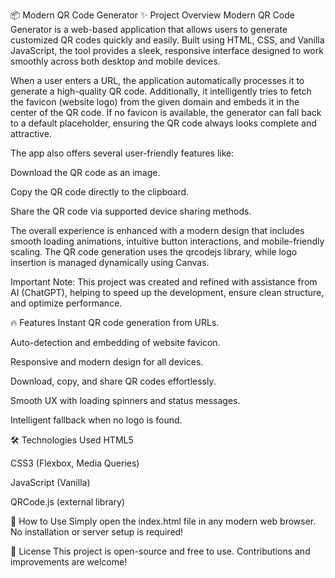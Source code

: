 📦 Modern QR Code Generator
✨ Project Overview
Modern QR Code Generator is a web-based application that allows users to generate customized QR codes quickly and easily. Built using HTML, CSS, and Vanilla JavaScript, the tool provides a sleek, responsive interface designed to work smoothly across both desktop and mobile devices.

When a user enters a URL, the application automatically processes it to generate a high-quality QR code. Additionally, it intelligently tries to fetch the favicon (website logo) from the given domain and embeds it in the center of the QR code. If no favicon is available, the generator can fall back to a default placeholder, ensuring the QR code always looks complete and attractive.

The app also offers several user-friendly features like:

Download the QR code as an image.

Copy the QR code directly to the clipboard.

Share the QR code via supported device sharing methods.

The overall experience is enhanced with a modern design that includes smooth loading animations, intuitive button interactions, and mobile-friendly scaling. The QR code generation uses the qrcodejs library, while logo insertion is managed dynamically using Canvas.

Important Note:
This project was created and refined with assistance from AI (ChatGPT), helping to speed up the development, ensure clean structure, and optimize performance.

🔥 Features
Instant QR code generation from URLs.

Auto-detection and embedding of website favicon.

Responsive and modern design for all devices.

Download, copy, and share QR codes effortlessly.

Smooth UX with loading spinners and status messages.

Intelligent fallback when no logo is found.

🛠️ Technologies Used
HTML5

CSS3 (Flexbox, Media Queries)

JavaScript (Vanilla)

QRCode.js (external library)

🚀 How to Use
Simply open the index.html file in any modern web browser.
No installation or server setup is required!

📜 License
This project is open-source and free to use. Contributions and improvements are welcome!
